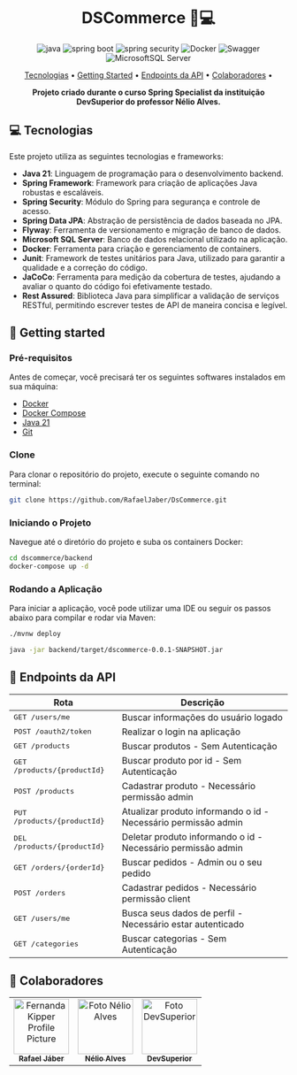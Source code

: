 [JAVA_BADGE]: https://img.shields.io/badge/java-%23ED8B00.svg?style=for-the-badge&logo=openjdk&logoColor=white
[SPRING_BOOT_BADGE]: https://img.shields.io/badge/Spring%20Boot-6DB33F.svg?style=for-the-badge&logo=Spring-Boot&logoColor=white
[SPRING_SECURITY_BADGE]: https://img.shields.io/badge/Spring%20Security-6DB33F.svg?style=for-the-badge&logo=Spring-Security&logoColor=white
[SQLSERVER_BADGE]: https://img.shields.io/badge/Microsoft%20SQL%20Server-CC2927?style=for-the-badge&logo=microsoft%20sql%20server&logoColor=white
[SWAGGER_BADGE]: https://img.shields.io/badge/-Swagger-%23Clojure?style=for-the-badge&logo=swagger&logoColor=white
[DOCKER_BADGE]: https://img.shields.io/badge/docker-%230db7ed.svg?style=for-the-badge&logo=docker&logoColor=white


<h1 align="center" style="font-weight: bold;">DSCommerce 🏬💻</h1>


<div style="text-align: center;">

![java][JAVA_BADGE]
![spring boot][SPRING_BOOT_BADGE]
![spring security][SPRING_SECURITY_BADGE]
![Docker][DOCKER_BADGE]
![Swagger][SWAGGER_BADGE]
![MicrosoftSQL Server][SQLSERVER_BADGE]

</div>


<p align="center">
 <a href="#tech">Tecnologias</a> • 
 <a href="#started">Getting Started</a> • 
  <a href="#routes">Endpoints da API</a> •
 <a href="#colab">Colaboradores</a> •
</p>

<p align="center">
    <b>Projeto criado durante o curso Spring Specialist da instituição DevSuperior do professor Nélio Alves.</b>
</p>

<h2 id="tech">💻 Tecnologias</h2>

Este projeto utiliza as seguintes tecnologias e frameworks:

- **Java 21**: Linguagem de programação para o desenvolvimento backend.
- **Spring Framework**: Framework para criação de aplicações Java robustas e escaláveis.
- **Spring Security**: Módulo do Spring para segurança e controle de acesso.
- **Spring Data JPA**: Abstração de persistência de dados baseada no JPA.
- **Flyway**: Ferramenta de versionamento e migração de banco de dados.
- **Microsoft SQL Server**: Banco de dados relacional utilizado na aplicação.
- **Docker**: Ferramenta para criação e gerenciamento de containers.
- **Junit**: Framework de testes unitários para Java, utilizado para garantir a qualidade e a correção do código.
- **JaCoCo**: Ferramenta para medição da cobertura de testes, ajudando a avaliar o quanto do código foi efetivamente testado.
- **Rest Assured**: Biblioteca Java para simplificar a validação de serviços RESTful, permitindo escrever testes de API de maneira concisa e legível.

<h2 id="started">🚀 Getting started</h2>

<h3>Pré-requisitos</h3>

Antes de começar, você precisará ter os seguintes softwares instalados em sua máquina:

- [Docker](https://www.docker.com/)
- [Docker Compose](https://docs.docker.com/compose/)
- [Java 21](https://www.oracle.com/br/java/technologies/downloads/#java21)
- [Git](https://git-scm.com/)

<h3>Clone</h3>

Para clonar o repositório do projeto, execute o seguinte comando no terminal:

```bash
git clone https://github.com/RafaelJaber/DsCommerce.git
```

<h3>Iniciando o Projeto</h3>

Navegue até o diretório do projeto e suba os containers Docker:

```bash
cd dscommerce/backend
docker-compose up -d
```

<h3>Rodando a Aplicação</h3>

Para iniciar a aplicação, você pode utilizar uma IDE ou seguir os passos abaixo para compilar e rodar via Maven:

```bash
./mvnw deploy
```

```bash
java -jar backend/target/dscommerce-0.0.1-SNAPSHOT.jar
```

<h2 id="routes">📍 Endpoints da API</h2>

| Rota                                 | Descrição                                                      |
|--------------------------------------|----------------------------------------------------------------|
| <kbd>GET /users/me</kbd>             | Buscar informações do usuário logado                           |
| <kbd>POST /oauth2/token</kbd>        | Realizar o login na aplicação                                  |
| <kbd>GET /products</kbd>             | Buscar produtos - Sem Autenticação                             |
| <kbd>GET /products/{productId}</kbd> | Buscar produto por id - Sem Autenticação                       |
| <kbd>POST /products</kbd>            | Cadastrar produto - Necessário permissão admin                 |
| <kbd>PUT /products/{productId}</kbd> | Atualizar produto informando o id - Necessário permissão admin |
| <kbd>DEL /products/{productId}</kbd> | Deletar produto informando o id - Necessário permissão admin   |
| <kbd>GET /orders/{orderId}</kbd>     | Buscar pedidos - Admin ou o seu pedido                         |
| <kbd>POST /orders</kbd>              | Cadastrar pedidos - Necessário permissão client                |
| <kbd>GET /users/me</kbd>             | Busca seus dados de perfil - Necessário estar autenticado      |
| <kbd>GET /categories</kbd>           | Buscar categorias - Sem Autenticação                           |


<h2 id="colab">🤝 Colaboradores</h2>

<table>
  <tr>
    <td align="center">
      <a href="#">
        <img src="https://github.com/rafaeljaber.png" width="100px;" alt="Fernanda Kipper Profile Picture"/><br>
        <sub>
          <b>Rafael Jáber</b>
        </sub>
      </a>
    </td>
    <td align="center">
      <a href="#">
        <img src="https://github.com/acenelio.png" width="100px;" alt="Foto Nélio Alves"/><br>
        <sub>
          <b>Nélio Alves</b>
        </sub>
      </a>
    </td>
    <td align="center">
      <a href="#">
        <img src="https://github.com/devsuperior.png" width="100px;" alt="Foto DevSuperior"/><br>
        <sub>
          <b>DevSuperior</b>
        </sub>
      </a>
    </td>
  </tr>
</table>